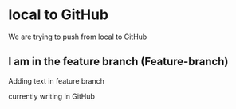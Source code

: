 # local to GitHub
We are trying to push from local to GitHub



## I am in the feature branch (Feature-branch)
Adding text in feature branch

currently writing in GitHub

